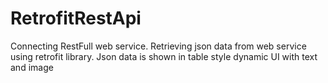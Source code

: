 # RetrofitRestApi
Connecting RestFull web service. Retrieving json data from web service using retrofit library.
Json data is shown in table style dynamic UI with text and image

